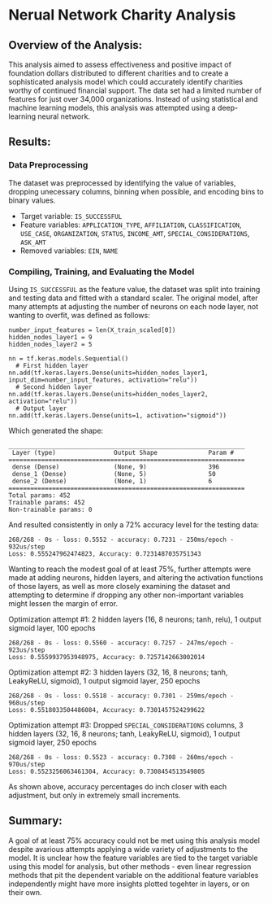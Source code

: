 # Nerual Network Charity Analysis

## Overview of the Analysis: 
This analysis aimed to assess effectiveness and positive impact of foundation dollars distributed to different charities and to create a sophisticated analysis model which could accurately identify charities worthy of continued financial support. The data set had a limited number of features for just over 34,000 organizations. Instead of using statistical and machine learning models, this analysis was attempted using a deep-learning neural network. 

## Results: 
### Data Preprocessing
The dataset was preprocessed by identifying the value of variables, dropping unecessary columns, binning when possible, and encoding bins to binary values. 
  - Target variable: `IS_SUCCESSFUL`
  - Feature variables: `APPLICATION_TYPE`, `AFFILIATION`, `CLASSIFICATION`, `USE_CASE`, `ORGANIZATION`, `STATUS`, `INCOME_AMT`, `SPECIAL_CONSIDERATIONS`, `ASK_AMT`
  - Removed variables: `EIN`, `NAME`
  
### Compiling, Training, and Evaluating the Model
Using `IS_SUCCESSFUL` as the feature value, the dataset was split into training and testing data and fitted with a standard scaler. The original model, after many attempts at adjusting the number of neurons on each node layer, not wanting to overfit, was defined as follows:
 
    number_input_features = len(X_train_scaled[0])
    hidden_nodes_layer1 = 9
    hidden_nodes_layer2 = 5

    nn = tf.keras.models.Sequential()
      # First hidden layer
    nn.add(tf.keras.layers.Dense(units=hidden_nodes_layer1, input_dim=number_input_features, activation="relu"))
      # Second hidden layer
    nn.add(tf.keras.layers.Dense(units=hidden_nodes_layer2, activation="relu"))
      # Output layer
    nn.add(tf.keras.layers.Dense(units=1, activation="sigmoid"))
    
Which generated the shape:

    _________________________________________________________________
     Layer (type)                Output Shape              Param #   
    =================================================================
     dense (Dense)               (None, 9)                 396       
     dense_1 (Dense)             (None, 5)                 50        
     dense_2 (Dense)             (None, 1)                 6         
    =================================================================
    Total params: 452
    Trainable params: 452
    Non-trainable params: 0
    
And resulted consistently in only a 72% accuracy level for the testing data:  

    268/268 - 0s - loss: 0.5552 - accuracy: 0.7231 - 250ms/epoch - 932us/step
    Loss: 0.555247962474823, Accuracy: 0.7231487035751343

Wanting to reach the modest goal of at least 75%, further attempts were made at adding neurons, hidden layers, and altering the activation functions of those layers, as well as more closely examining the dataset and attempting to determine if dropping any other non-important variables might lessen the margin of error.  

Optimization attempt #1: 2 hidden layers (16, 8 neurons; tanh, relu), 1 output sigmoid layer, 100 epochs

    268/268 - 0s - loss: 0.5560 - accuracy: 0.7257 - 247ms/epoch - 923us/step
    Loss: 0.5559937953948975, Accuracy: 0.7257142663002014 

Optimization attempt #2: 3 hidden layers (32, 16, 8 neurons; tanh, LeakyReLU, sigmoid), 1 output sigmoid layer, 250 epochs

    268/268 - 0s - loss: 0.5518 - accuracy: 0.7301 - 259ms/epoch - 968us/step
    Loss: 0.5518033504486084, Accuracy: 0.7301457524299622

Optimization attempt #3: Dropped `SPECIAL_CONSIDERATIONS` columns, 3 hidden layers (32, 16, 8 neurons; tanh, LeakyReLU, sigmoid), 1 output sigmoid layer, 250 epochs

    268/268 - 0s - loss: 0.5523 - accuracy: 0.7308 - 260ms/epoch - 970us/step
    Loss: 0.5523256063461304, Accuracy: 0.7308454513549805

As shown above, accuracy percentages do inch closer with each adjustment, but only in extremely small increments.

## Summary: 
A goal of at least 75% accuracy could not be met using this analysis model despite avarious attempts applying a wide variety of adjustments to the model. It is unclear how the feature variables are tied to the target variable using this model for analysis, but other methods - even linear regression methods that pit the dependent variable on the additional feature variables independently might have more insights plotted togehter in layers, or on their own.  
